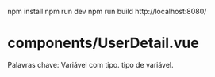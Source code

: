 npm install
npm run dev
npm run build
http://localhost:8080/




# components/UserDetail.vue




Palavras chave:
Variável com tipo.
tipo de variável.